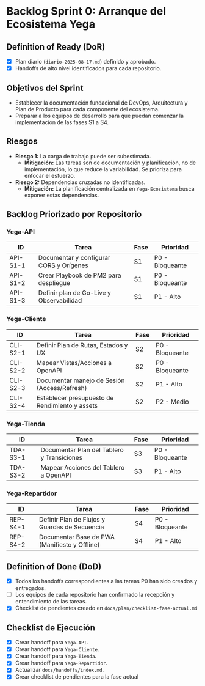 # Backlog Sprint 0: Arranque del Ecosistema Yega

## Definition of Ready (DoR)
- [x] Plan diario (`diario-2025-08-17.md`) definido y aprobado.
- [x] Handoffs de alto nivel identificados para cada repositorio.

## Objetivos del Sprint
- Establecer la documentación fundacional de DevOps, Arquitectura y Plan de Producto para cada componente del ecosistema.
- Preparar a los equipos de desarrollo para que puedan comenzar la implementación de las fases S1 a S4.

## Riesgos
- **Riesgo 1:** La carga de trabajo puede ser subestimada.
  - **Mitigación:** Las tareas son de documentación y planificación, no de implementación, lo que reduce la variabilidad. Se prioriza para enfocar el esfuerzo.
- **Riesgo 2:** Dependencias cruzadas no identificadas.
  - **Mitigación:** La planificación centralizada en `Yega-Ecosistema` busca exponer estas dependencias.

## Backlog Priorizado por Repositorio

### Yega-API
| ID      | Tarea                                    | Fase | Prioridad |
|---------|------------------------------------------|------|-----------|
| API-S1-1| Documentar y configurar CORS y Orígenes  | S1   | P0 - Bloqueante |
| API-S1-2| Crear Playbook de PM2 para despliegue    | S1   | P0 - Bloqueante |
| API-S1-3| Definir plan de Go-Live y Observabilidad | S1   | P1 - Alto     |

### Yega-Cliente
| ID        | Tarea                                          | Fase | Prioridad |
|-----------|------------------------------------------------|------|-----------|
| CLI-S2-1  | Definir Plan de Rutas, Estados y UX            | S2   | P0 - Bloqueante |
| CLI-S2-2  | Mapear Vistas/Acciones a OpenAPI               | S2   | P0 - Bloqueante |
| CLI-S2-3  | Documentar manejo de Sesión (Access/Refresh)   | S2   | P1 - Alto     |
| CLI-S2-4  | Establecer presupuesto de Rendimiento y assets | S2   | P2 - Medio    |

### Yega-Tienda
| ID        | Tarea                                          | Fase | Prioridad |
|-----------|------------------------------------------------|------|-----------|
| TDA-S3-1  | Documentar Plan del Tablero y Transiciones     | S3   | P0 - Bloqueante |
| TDA-S3-2  | Mapear Acciones del Tablero a OpenAPI          | S3   | P1 - Alto     |

### Yega-Repartidor
| ID        | Tarea                                          | Fase | Prioridad |
|-----------|------------------------------------------------|------|-----------|
| REP-S4-1  | Definir Plan de Flujos y Guardas de Secuencia  | S4   | P0 - Bloqueante |
| REP-S4-2  | Documentar Base de PWA (Manifiesto y Offline)  | S4   | P1 - Alto     |

## Definition of Done (DoD)
- [x] Todos los handoffs correspondientes a las tareas P0 han sido creados y entregados.
- [ ] Los equipos de cada repositorio han confirmado la recepción y entendimiento de las tareas.
- [x] Checklist de pendientes creado en `docs/plan/checklist-fase-actual.md`

## Checklist de Ejecución
- [x] Crear handoff para `Yega-API`.
- [x] Crear handoff para `Yega-Cliente`.
- [x] Crear handoff para `Yega-Tienda`.
- [x] Crear handoff para `Yega-Repartidor`.
- [x] Actualizar `docs/handoffs/index.md`.
- [x] Crear checklist de pendientes para la fase actual